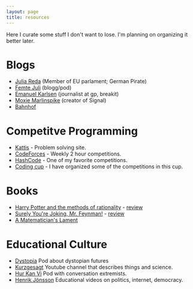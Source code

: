 ```yaml
---
layout: page
title: resources
---
```


Here I curate some stuff I don't want to lose. I'm planning on organizing it better later.

# Blogs

- [Julia Reda](https://juliareda.eu/en) (Member of EU parlament; German Pirate)
- [Femte Juli](https://femtejuli.se/) (blogg/pod)
- [Emanuel Karlsen](https://emanuelkarlsten.se/) (journalist at gp, breakit)
- [Moxie Marlinspike](https://moxie.org/) (creator of Signal)
- [Bahnhof](https://www.bahnhof.se/press)

# Competitve Programming

- [Kattis](https://open.kattis.com) - Problem solving site.
- [CodeForces](https://codeforces.com) - Weekly 2 hour competitions.
- [HashCode](https://codingcompetitions.withgoogle.com/hashcode/) - One of my favorite competitions.
- [Coding cup](https://codingcup.se/) - I have organized some of the competitions in this cup.

# Books

- [Harry Potter and the methods of rationality](http://www.hpmor.com/) - [review](https://www.goodreads.com/review/show/1746658807)
- [Surely You're Joking, Mr. Feynman!](https://en.wikipedia.org/wiki/Surely_You%27re_Joking,_Mr._Feynman!) - [review](https://www.goodreads.com/review/show/2350192715)
- [A Matematician's Lament](https://www.maa.org/external_archive/devlin/LockhartsLament.pdf)

# Educational Culture
- [Dystopia](https://sverigesradio.se/dystopia) Pod about dystopian futures
- [Kurzgesagt](https://www.youtube.com/user/Kurzgesagt) Youtube channel that describes things and science.
- [Hur Kan Vi](https://www.youtube.com/channel/UCXOYvJ4jo7g3OsvgS2KVP6A) Pod with conversation extremists.
- [Henrik Jönsson](https://www.youtube.com/channel/UCQmwkvc1eVuIfxjIq6JvWtg) Educational videos on politics, internet, democracy.
